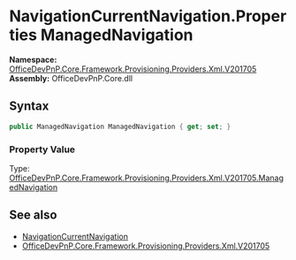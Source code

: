 # NavigationCurrentNavigation.Properties ManagedNavigation
  

**Namespace:** [OfficeDevPnP.Core.Framework.Provisioning.Providers.Xml.V201705](OfficeDevPnP.Core.Framework.Provisioning.Providers.Xml.V201705.md)  
**Assembly:** OfficeDevPnP.Core.dll  
## Syntax
```C#
public ManagedNavigation ManagedNavigation { get; set; }
```

### Property Value
Type: [OfficeDevPnP.Core.Framework.Provisioning.Providers.Xml.V201705.ManagedNavigation](OfficeDevPnP.Core.Framework.Provisioning.Providers.Xml.V201705.ManagedNavigation.md)  

## See also
- [NavigationCurrentNavigation](OfficeDevPnP.Core.Framework.Provisioning.Providers.Xml.V201705.NavigationCurrentNavigation.md) 
- [OfficeDevPnP.Core.Framework.Provisioning.Providers.Xml.V201705](OfficeDevPnP.Core.Framework.Provisioning.Providers.Xml.V201705.md) 
